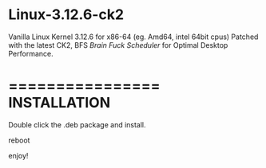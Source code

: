 Linux-3.12.6-ck2
================

Vanilla Linux Kernel 3.12.6 for x86-64 (eg. Amd64, intel 64bit cpus)
Patched with the latest CK2, BFS *Brain Fuck Scheduler* for Optimal Desktop Performance.

================
INSTALLATION
================

Double click the .deb package and install.

reboot

enjoy!

